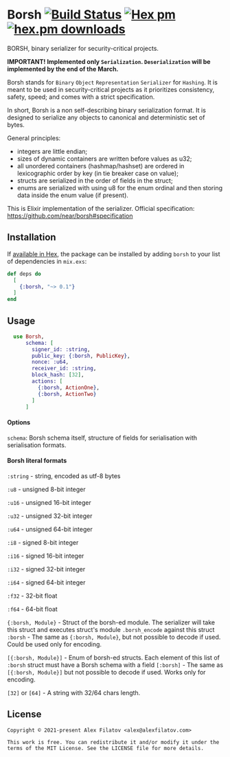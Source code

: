 # Borsh [![Build Status](https://github.com/alexfilatov/borsh/workflows/CI/badge.svg?branch=main)](https://github.com/alexfilatov/borsh/actions?query=workflow%3ACI) [![Hex pm](https://img.shields.io/hexpm/v/borsh.svg?style=flat)](https://hex.pm/packages/borsh) [![hex.pm downloads](https://img.shields.io/hexpm/dt/borsh.svg?style=flat)](https://hex.pm/packages/borsh)

BORSH, binary serializer for security-critical projects.

**IMPORTANT! Implemented only `Serialization`. `Deserialization` will be implemented by the end of the March.**

Borsh stands for `Binary` `Object` `Representation` `Serializer` for `Hashing`. It is meant to be used in
security-critical projects as it prioritizes consistency, safety, speed; and comes with a strict specification.

In short, Borsh is a non self-describing binary serialization format. It is designed to serialize any objects to
canonical and deterministic set of bytes.

General principles:

- integers are little endian;
- sizes of dynamic containers are written before values as u32;
- all unordered containers (hashmap/hashset) are ordered in lexicographic order by key (in tie breaker case on value);
- structs are serialized in the order of fields in the struct;
- enums are serialized with using u8 for the enum ordinal and then storing data inside the enum value (if present).

This is Elixir implementation of the serializer. Official specification: https://github.com/near/borsh#specification

## Installation

If [available in Hex](https://hex.pm/docs/publish), the package can be installed by adding `borsh` to your list of
dependencies in `mix.exs`:

```elixir
def deps do
  [
    {:borsh, "~> 0.1"}
  ]
end
```

## Usage

```elixir
  use Borsh,
      schema: [
        signer_id: :string,
        public_key: {:borsh, PublicKey},
        nonce: :u64,
        receiver_id: :string,
        block_hash: [32],
        actions: [
          {:borsh, ActionOne}, 
          {:borsh, ActionTwo}
        ]
      ]
```

#### Options

`schema`:
Borsh schema itself, structure of fields for serialisation with serialisation formats.

#### Borsh literal formats

`:string` - string, encoded as utf-8 bytes

`:u8` - unsigned 8-bit integer

`:u16` - unsigned 16-bit integer

`:u32` - unsigned 32-bit integer

`:u64` - unsigned 64-bit integer

`:i8` - signed 8-bit integer

`:i16` - signed 16-bit integer

`:i32` - signed 32-bit integer

`:i64` - signed 64-bit integer

`:f32` - 32-bit float

`:f64` - 64-bit float

`{:borsh, Module}` - Struct of the borsh-ed module. The serializer will take this struct and executes struct's  module `.borsh_encode` against this struct
`:borsh` - The same as `{:borsh, Module}`, but not possible to decode if used. Could be used only for encoding.

`[{:borsh, Module}]` - Enum of borsh-ed structs. Each element of this list of `:borsh` struct must have a Borsh schema with a field
`[:borsh]` - The same as `[{:borsh, Module}]` but not possible to decode if used. Works only for encoding.

`[32]` or `[64]` - A string with 32/64 chars length.

## License

    Copyright © 2021-present Alex Filatov <alex@alexfilatov.com>

    This work is free. You can redistribute it and/or modify it under the
    terms of the MIT License. See the LICENSE file for more details.
